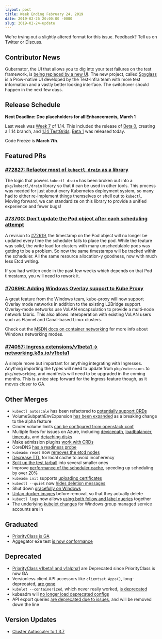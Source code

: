 ```yaml
---
layout: post
title: Week Ending February 24, 2019
date: 2019-02-26 20:00:00 -0000
slug: 2019-02-24-update
---
```


We're trying out a slightly altered format for this issue.  Feedback?  Tell us on Twitter or Discuss.

## Contributor News

Gubernator, the UI that allows you to dig into your test failures on the test framework, is [being replaced by a new UI](https://github.com/kubernetes/test-infra/pull/11302).  The new project, called [Spyglass](https://github.com/kubernetes/test-infra/tree/master/prow/spyglass) is a Prow-native UI developed by the Test-Infra team with more test information and a vastly better looking interface.  The switchover should happen in the next few days.

## Release Schedule

**Next Deadline: Doc placeholders for all Enhancements, March 1**

Last week was [Week 7](https://github.com/kubernetes/sig-release/tree/master/releases/release-1.14) of 1.14.  This included the release of [Beta 0](https://github.com/kubernetes/kubernetes/releases/tag/v1.14.0-beta.0), creating a 1.14 branch, and [1.14 TestGrids](https://testgrid.k8s.io/sig-release-master-blocking).  [Beta 1](https://github.com/kubernetes/kubernetes/releases/tag/v1.14.0-beta.1) was released today.

Code Freeze is **March 7th**.

## Featured PRs

### [#72827: Refactor most of `kubectl drain` as a library](https://github.com/kubernetes/kubernetes/pull/72827)

The logic that powers `kubectl drain` has been broken out into a `pkg/kubectl/drain` library so that it can be used in other tools. This process was needed for just about every Kubernetes deployment system, so many had to either re-implement things themselves or shell out to `kubectl`. Moving forward, we can standardize on this library to provide a unified experience and fewer bugs!

### [#73700: Don't update the Pod object after each scheduling attempt](https://github.com/kubernetes/kubernetes/pull/73700)

A revision to [#72619](https://github.com/kubernetes/kubernetes/pull/72619), the timestamp on the Pod object will no longer be updated every time the scheduler fails to place the pod. While the feature was solid, the write load for clusters with many unschedulable pods was getting to be a problem. So now the same timestamps will be tracked within the scheduler. All the same resource allocation-y goodness, now with much less Etcd writing.

If you had written code in the past few weeks which depends on that Pod timestamp, you will need to rework it.

### [#70896: Adding Windows Overlay support to Kube Proxy](https://github.com/kubernetes/kubernetes/pull/70896)

A great feature from the Windows team, kube-proxy will now support Overlay mode networks in addition to the existing L2Bridge support. Overlay-mode networks use VxLAN encapsulation to provide a multi-node network fabric. This also allows interoperation with existing VxLAN users such as Flannel and Canal-based Linux clusters.

Check out the [MSDN docs on container networking](https://docs.microsoft.com/en-us/virtualization/windowscontainers/container-networking/network-drivers-topologies) for more info about Windows networking modes.

### [#74057: Ingress extensions/v1beta1 -> networking.k8s.io/v1beta1](https://github.com/kubernetes/kubernetes/pull/74057)

A simple move but important for anything integrating with Ingresses. Anything importing the types will need to update from `pkg/extensions` to `pkg/networking`, and manifests will need to be upgraded in the coming months. This is a nice step forward for the Ingress feature though, as it moves closer to GA.

## Other Merges

* `kubectl autoscale` has been refactored to [potentially support CRDs](https://github.com/kubernetes/kubernetes/pull/72678)
* VolumeSubpathEnvExpansion [has been expanded](https://github.com/kubernetes/kubernetes/pull/71351) as a breaking change to the alpha feature
* Cinder volume limits [can be configured from openstack.conf](https://github.com/kubernetes/kubernetes/pull/74542)
* Multiple fixes for issues on Azure, including [devicepath](https://github.com/kubernetes/kubernetes/pull/74499), [loadbalancer](https://github.com/kubernetes/kubernetes/pull/74498), [timeouts](https://github.com/kubernetes/kubernetes/pull/74191), and [detaching disks](https://github.com/kubernetes/kubernetes/pull/74398)
* Make admission plugins [work with CRDs](https://github.com/kubernetes/kubernetes/pull/74154)
* CoreDNS [has a readiness probe](https://github.com/kubernetes/kubernetes/pull/74137)
* `kubeadm reset` now [removes the etcd nodes](https://github.com/kubernetes/kubernetes/pull/74112)
* [Decrease TTL](https://github.com/kubernetes/kubernetes/pull/74093) for local cache to avoid incoherency
* [Split up the test tarball](https://github.com/kubernetes/kubernetes/pull/74065) into several smaller ones
* Improve [performance of the scheduler cache](https://github.com/kubernetes/kubernetes/pull/74041), speeding up scheduling by over 20%
* `kubeadm init` supports [uploading certificates](https://github.com/kubernetes/kubernetes/pull/73907)
* `kubectl --quiet` now [hides deletion messages](https://github.com/kubernetes/kubernetes/pull/73266)
* Shut down [gracefully on Windows](https://github.com/kubernetes/kubernetes/pull/73292)
* [Untag docker images](https://github.com/kubernetes/kubernetes/pull/70647) before removal, so that they actually delete
* `kubectl logs` now allows [using both follow and label queries](https://github.com/kubernetes/kubernetes/pull/67573) together
* The underlying [kubelet changes](https://github.com/kubernetes/kubernetes/pull/73726) for Windows group managed service accounts are in

## Graduated

* [PriorityClass is GA](https://github.com/kubernetes/kubernetes/pull/73555)
* Aggegator e2e test [is now conformance](https://github.com/kubernetes/kubernetes/pull/63947)

## Deprecated

* [PriorityClass v1beta1 and v1alpha1](https://github.com/kubernetes/kubernetes/pull/74465) are Deprecated since PriorityClass is now GA
* Versionless client API accessors like `clientset.Apps()`, long-deprecated, [are gone](https://github.com/kubernetes/kubernetes/pull/74422)
* `kubelet --containerized`, which never really worked, [is deprecated](https://github.com/kubernetes/kubernetes/pull/74267)
* kubeadm will [no longer load deprecated configs](https://github.com/kubernetes/kubernetes/pull/74025)
* API export queries [are deprecated due to issues](https://github.com/kubernetes/kubernetes/pull/73783), and will be removed down the line

## Version Updates

* [Cluster Autoscaler to 1.3.7](https://github.com/kubernetes/kubernetes/pull/74136)
